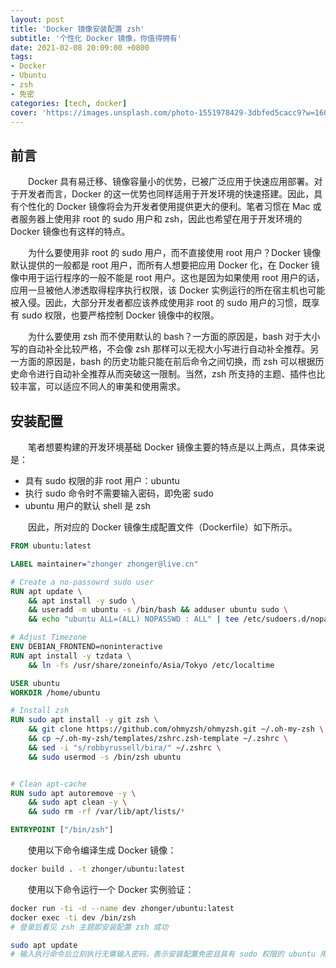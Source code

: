 ```yaml
---
layout: post
title: 'Docker 镜像安装配置 zsh'
subtitle: '个性化 Docker 镜像，你值得拥有'
date: 2021-02-08 20:09:00 +0800
tags: 
- Docker
- Ubuntu
- zsh
- 免密
categories: [tech, docker]
cover: 'https://images.unsplash.com/photo-1551978429-3dbfed5cacc9?w=1600&q=900'
---
```


## 前言

&emsp;&emsp;Docker 具有易迁移、镜像容量小的优势，已被广泛应用于快速应用部署。对于开发者而言，Docker 的这一优势也同样适用于开发环境的快速搭建。因此，具有个性化的 Docker 镜像将会为开发者使用提供更大的便利。笔者习惯在 Mac 或者服务器上使用非 root 的 sudo 用户和 zsh，因此也希望在用于开发环境的 Docker 镜像也有这样的特点。

&emsp;&emsp;为什么要使用非 root 的 sudo 用户，而不直接使用 root 用户？Docker 镜像默认提供的一般都是 root 用户，而所有人想要把应用 Docker 化，在 Docker 镜像中用于运行程序的一般不能是 root 用户。这也是因为如果使用 root 用户的话，应用一旦被他人渗透取得程序执行权限，该 Docker 实例运行的所在宿主机也可能被入侵。因此，大部分开发者都应该养成使用非 root 的 sudo 用户的习惯，既享有 sudo 权限，也要严格控制 Docker 镜像中的权限。

&emsp;&emsp;为什么要使用 zsh 而不使用默认的 bash？一方面的原因是，bash 对于大小写的自动补全比较严格，不会像 zsh 那样可以无视大小写进行自动补全推荐。另一方面的原因是，bash 的历史功能只能在前后命令之间切换，而 zsh 可以根据历史命令进行自动补全推荐从而突破这一限制。当然，zsh 所支持的主题、插件也比较丰富，可以适应不同人的审美和使用需求。

## 安装配置

&emsp;&emsp;笔者想要构建的开发环境基础 Docker 镜像主要的特点是以上两点，具体来说是：

- 具有 sudo 权限的非 root 用户：ubuntu
- 执行 sudo 命令时不需要输入密码，即免密 sudo
- ubuntu 用户的默认 shell 是 zsh

&emsp;&emsp;因此，所对应的 Docker 镜像生成配置文件（Dockerfile）如下所示。

```dockerfile
FROM ubuntu:latest

LABEL maintainer="zhonger zhonger@live.cn"

# Create a no-passowrd sudo user
RUN apt update \
    && apt install -y sudo \
    && useradd -m ubuntu -s /bin/bash && adduser ubuntu sudo \
    && echo "ubuntu ALL=(ALL) NOPASSWD : ALL" | tee /etc/sudoers.d/nopasswd4sudo

# Adjust Timezone
ENV DEBIAN_FRONTEND=noninteractive
RUN apt install -y tzdata \
    && ln -fs /usr/share/zoneinfo/Asia/Tokyo /etc/localtime

USER ubuntu
WORKDIR /home/ubuntu

# Install zsh
RUN sudo apt install -y git zsh \
    && git clone https://github.com/ohmyzsh/ohmyzsh.git ~/.oh-my-zsh \
    && cp ~/.oh-my-zsh/templates/zshrc.zsh-template ~/.zshrc \
    && sed -i "s/robbyrussell/bira/" ~/.zshrc \
    && sudo usermod -s /bin/zsh ubuntu


# Clean apt-cache
RUN sudo apt autoremove -y \
    && sudo apt clean -y \
    && sudo rm -rf /var/lib/apt/lists/*

ENTRYPOINT ["/bin/zsh"]
```

&emsp;&emsp;使用以下命令编译生成 Docker 镜像：

```bash
docker build . -t zhonger/ubuntu:latest
```

&emsp;&emsp;使用以下命令运行一个 Docker 实例验证：

```bash
docker run -ti -d --name dev zhonger/ubuntu:latest
docker exec -ti dev /bin/zsh
# 登录后看见 zsh 主题即安装配置 zsh 成功

sudo apt update
# 输入执行命令后立刻执行无需输入密码，表示安装配置免密且具有 sudo 权限的 ubuntu 用户成功
```
